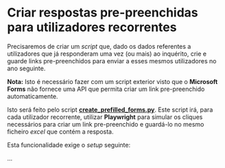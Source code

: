 # Criar respostas pre-preenchidas para utilizadores recorrentes

Precisaremos de criar um *script* que, dado os dados referentes a utilizadores que já responderam uma vez (ou mais) ao inquérito, crie e guarde links pre-preenchidos para enviar a esses mesmos utilizadores no ano seguinte.

**Nota:** Isto é necessário fazer com um script exterior visto que o **Microsoft Forms** não fornece uma API que permita criar um link pre-preenchido automaticamente.

Isto será feito pelo script [**create_prefilled_forms.py**](../../src/create_prefilled_form.py). Este script irá, para cada utilizador recorrente, utilizar **Playwright** para simular os cliques necessários para criar um link pre-preenchido e guardá-lo no mesmo ficheiro *excel* que contém a resposta.

Esta funcionalidade exige o *setup* seguinte:

...